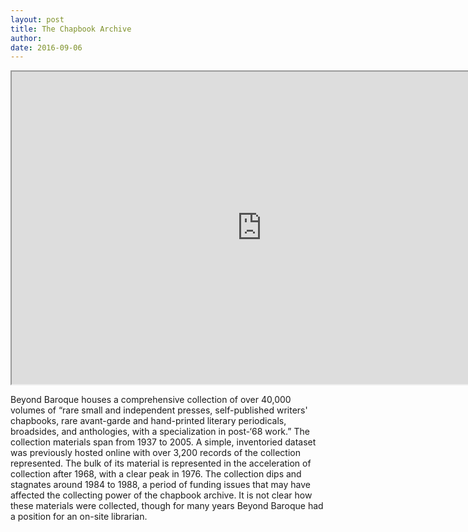```yaml
---
layout: post
title: The Chapbook Archive
author:
date: 2016-09-06
---
```


<iframe src="https://public.tableau.com/views/BeyondBaroqueChapbooks/Sheet2?:showVizHome=no&:embed=true&:display_count=yes"
 width="800" height="500"></iframe>



 Beyond Baroque houses a comprehensive collection of over 40,000 volumes of “rare small and independent presses, self-published writers' chapbooks, rare avant-garde and hand-printed literary periodicals, broadsides, and anthologies, with a specialization in post-‘68 work.” The collection materials span from 1937 to 2005. A simple, inventoried dataset was previously hosted online with over 3,200 records of the collection represented. The bulk of its material is represented in the acceleration of collection after 1968, with a clear peak in 1976. The collection dips and stagnates around 1984 to 1988, a period of funding issues that may have affected the collecting power of the chapbook archive. It is not clear how these materials were collected, though for many years Beyond Baroque had a position for an on-site librarian.
